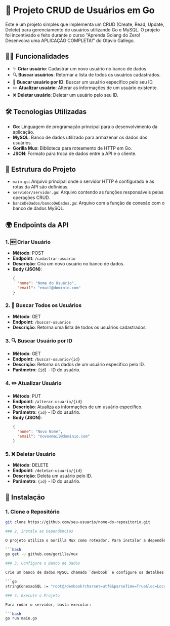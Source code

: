 # 🚀 Projeto CRUD de Usuários em Go

Este é um projeto simples que implementa um CRUD (Create, Read, Update, Delete) para gerenciamento de usuários utilizando Go e MySQL. O projeto foi incentivado e feito durante o curso "Aprenda Golang do Zero! Desenvolva uma APLICAÇÃO COMPLETA!" do Otávio Gallego.

## 🧑‍💻 Funcionalidades

- ✨ **Criar usuário**: Cadastrar um novo usuário no banco de dados.
- 🔍 **Buscar usuários**: Retornar a lista de todos os usuários cadastrados.
- 👤 **Buscar usuário por ID**: Buscar um usuário específico pelo seu ID.
- ✏️ **Atualizar usuário**: Alterar as informações de um usuário existente.
- ❌ **Deletar usuário**: Deletar um usuário pelo seu ID.

## 🛠️ Tecnologias Utilizadas

- **Go**: Linguagem de programação principal para o desenvolvimento da aplicação.
- **MySQL**: Banco de dados utilizado para armazenar os dados dos usuários.
- **Gorilla Mux**: Biblioteca para roteamento de HTTP em Go.
- **JSON**: Formato para troca de dados entre a API e o cliente.

## 📂 Estrutura do Projeto

- `main.go`: Arquivo principal onde o servidor HTTP é configurado e as rotas da API são definidas.
- `servidor/servidor.go`: Arquivo contendo as funções responsáveis pelas operações CRUD.
- `bancoDeDados/bancoDeDados.go`: Arquivo com a função de conexão com o banco de dados MySQL.

## 🌍 Endpoints da API

### 1. 🆕 Criar Usuário

- **Método**: POST
- **Endpoint**: `/cadastrar-usuario`
- **Descrição**: Cria um novo usuário no banco de dados.
- **Body (JSON)**:
  ```json
  {
    "nome": "Nome do Usuário",
    "email": "email@dominio.com"
  }

### 2. 📜 Buscar Todos os Usuários

- **Método**: GET
- **Endpoint**: `/buscar-usuarios`
- **Descrição**: Retorna uma lista de todos os usuários cadastrados.

### 3. 🔍 Buscar Usuário por ID

- **Método**: GET
- **Endpoint**: `/buscar-usuario/{id}`
- **Descrição**: Retorna os dados de um usuário específico pelo ID.
- **Parâmetro**: `{id}` - ID do usuário.

### 4. ✏️ Atualizar Usuário

- **Método**: PUT
- **Endpoint**: `/alterar-usuario/{id}`
- **Descrição**: Atualiza as informações de um usuário específico.
- **Parâmetro**: `{id}` - ID do usuário.
- **Body (JSON)**:
  ```json
  {
    "nome": "Novo Nome",
    "email": "novoemail@dominio.com"
  }

### 5. ❌ Deletar Usuário

- **Método**: DELETE
- **Endpoint**: `/deletar-usuario/{id}`
- **Descrição**: Deleta um usuário pelo ID.
- **Parâmetro**: `{id}` - ID do usuário.

## 🔧 Instalação

### 1. Clone o Repositório

```bash
git clone https://github.com/seu-usuario/nome-do-repositorio.git

### 2. Instale as Dependências

O projeto utiliza o Gorilla Mux como roteador. Para instalar a dependência, execute:

```bash
go get -u github.com/gorilla/mux

### 3. Configure o Banco de Dados

Crie um banco de dados MySQL chamado `devbook` e configure os detalhes da conexão no arquivo `bancoDeDados.go`.

```go
stringConexaoSQL := "root@/devbook?charset=utf8&parseTime=True&loc=Local"

### 4. Execute o Projeto

Para rodar o servidor, basta executar:

```bash
go run main.go

